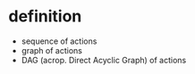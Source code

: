 ---
---

# definition
- sequence of actions
- graph of actions
- DAG (acrop. Direct Acyclic Graph) of actions
